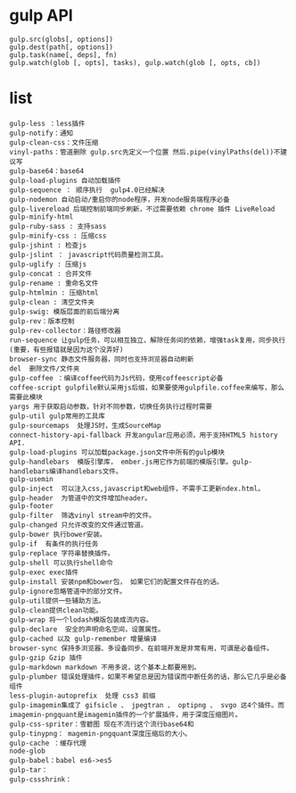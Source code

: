 
# gulp API
    gulp.src(globs[, options])
    gulp.dest(path[, options])
    gulp.task(name[, deps], fn)
    gulp.watch(glob [, opts], tasks), gulp.watch(glob [, opts, cb])

# list
    gulp-less ：less插件
    gulp-notify：通知
    gulp-clean-css：文件压缩
    vinyl-paths：管道删除 gulp.src先定义一个位置 然后.pipe(vinylPaths(del))不建议写
    gulp-base64：base64
    gulp-load-plugins 自动加载插件
    gulp-sequence ： 顺序执行  gulp4.0已经解决
    gulp-nodemon 自动启动/重启你的node程序，开发node服务端程序必备
    gulp-livereload 后端控制前端同步刷新，不过需要依赖 chrome 插件 LiveReload
    gulp-minify-html 
    gulp-ruby-sass : 支持sass 
    gulp-minify-css : 压缩css 
    gulp-jshint : 检查js
    gulp-jslint ： javascript代码质量检测工具。
    gulp-uglify : 压缩js 
    gulp-concat : 合并文件 
    gulp-rename : 重命名文件 
    gulp-htmlmin : 压缩html 
    gulp-clean : 清空文件夹
    gulp-swig: 模版层面的前后端分离
    gulp-rev：版本控制
    gulp-rev-collector：路径修改器
    run-sequence 让gulp任务，可以相互独立，解除任务间的依赖，增强task复用，同步执行 (重要，有些报错就是因为这个没弄好)
    browser-sync 静态文件服务器，同时也支持浏览器自动刷新
    del  删除文件/文件夹
    gulp-coffee ：编译coffee代码为Js代码，使用coffeescript必备
    coffee-script gulpfile默认采用js后缀，如果要使用gulpfile.coffee来编写，那么需要此模块
    yargs 用于获取启动参数，针对不同参数，切换任务执行过程时需要
    gulp-util gulp常用的工具库
    gulp-sourcemaps  处理JS时，生成SourceMap
    connect-history-api-fallback 开发angular应用必须，用于支持HTML5 history API.
    gulp-load-plugins 可以加载package.json文件中所有的gulp模块
    gulp-handlebars  模版引擎库， ember.js用它作为前端的模版引擎。gulp-handlebars编译handlebars文件。
    gulp-usemin 
    gulp-inject  可以注入css,javascript和web组件，不需手工更新ndex.html。
    gulp-header  为管道中的文件增加header。
    gulp-footer
    gulp-filter  筛选vinyl stream中的文件。
    gulp-changed 只允许改变的文件通过管道。
    gulp-bower 执行bower安装。
    gulp-if  有条件的执行任务
    gulp-replace 字符串替换插件。
    gulp-shell 可以执行shell命令
    gulp-exec exec插件
    gulp-install 安装npm和bower包， 如果它们的配置文件存在的话。
    gulp-ignore忽略管道中的部分文件。
    gulp-util提供一些辅助方法。
    gulp-clean提供clean功能。
    gulp-wrap 将一个lodash模版包装成流内容。
    gulp-declare  安全的声明命名空间，设置属性。
    gulp-cached 以及 gulp-remember 增量编译
    browser-sync 保持多浏览器、多设备同步、在前端开发是非常有用，可谓是必备组件。
    gulp-gzip Gzip 插件
    gulp-markdown markdown 不用多说，这个基本上都要用到。
    gulp-plumber 错误处理插件，如果不希望总是因为错误而中断任务的话，那么它几乎是必备组件
    less-plugin-autoprefix  处理 css3 前缀
    gulp-imagemin集成了 gifsicle 、 jpegtran 、 optipng 、 svgo 这4个插件。而imagemin-pngquant是imagemin插件的一个扩展插件，用于深度压缩图片。
    gulp-css-spriter：雪碧图 现在不流行这个流行base64和
    gulp-tinypng： magemin-pngquant深度压缩后的大小。
    gulp-cache ：缓存代理
    node-glob
    gulp-babel：babel es6->es5
    gulp-tar：
    gulp-cssshrink：
























